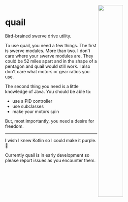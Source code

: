 <img src="https://github.com/Mineinjava/quail/blob/main/images/quail_above_border.png" width="40%" align="right">

# quail
Bird-brained swerve drive utility.

To use quail, you need a few things. The first is swerve modules. More than two. I don't care where your swerve modules are. They could be 52 miles apart and in the shape of a pentagon and quail would still work. I also don't care what motors or gear ratios you use.

The second thing you need is a little knowledge of Java. You should be able to:
 - use a PID controller
 - use subclasses
 - make your motors spin

But, most importantly, you need a desire for freedom.

---
I wish I knew Kotlin so I could make it purple. 💜

Currently quail is in early development so please report issues as you encounter them.

